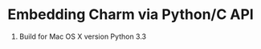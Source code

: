 Embedding Charm via Python/C API
================================

1. Build for Mac OS X version Python 3.3



